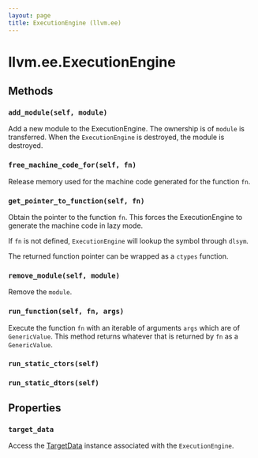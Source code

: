 ```yaml
---
layout: page
title: ExecutionEngine (llvm.ee)
---
```


# llvm.ee.ExecutionEngine

## Methods

### `add_module(self, module)`

Add a new module to the ExecutionEngine.
The ownership is of `module` is transferred.
When the `ExecutionEngine` is destroyed, the module is destroyed.

### `free_machine_code_for(self, fn)`

Release memory used for the machine code generated for
the function `fn`.

### `get_pointer_to_function(self, fn)`

Obtain the pointer to the function `fn`.
This forces the ExecutionEngine to generate the machine code
in lazy mode.

If `fn` is not defined, `ExecutionEngine` will lookup the
symbol through `dlsym`.

The returned function pointer can be wrapped as a `ctypes` function.

### `remove_module(self, module)`

Remove the `module`.

### `run_function(self, fn, args)`

Execute the function `fn` with an iterable of arguments `args`
which are of `GenericValue`. This method returns whatever
that is returned by `fn` as a `GenericValue`.

### `run_static_ctors(self)`

### `run_static_dtors(self)`

## Properties

### `target_data`

Access the [TargetData](llvm.ee.TargetData.html)
instance associated with the `ExecutionEngine`.

